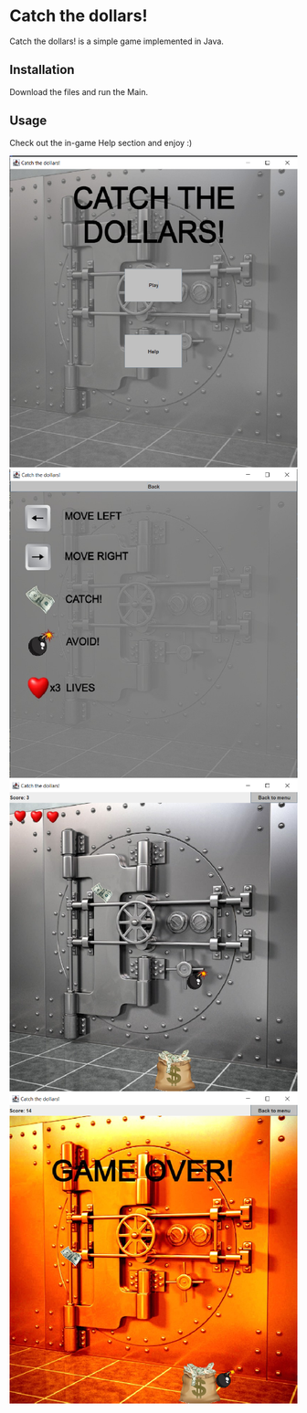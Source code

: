 # Catch the dollars!

Catch the dollars! is a simple game implemented in Java.

## Installation

Download the files and run the Main.

## Usage

Check out the in-game Help section and enjoy :)

![alt text](start.png)
![alt text](help.png)
![alt text](game.png)
![alt text](gameover.png)
